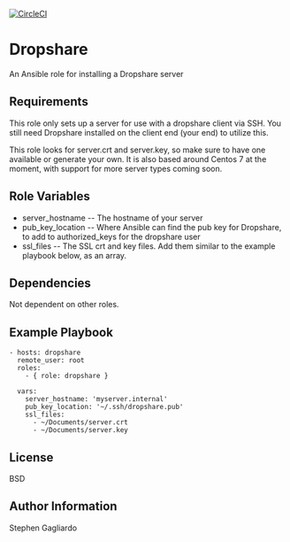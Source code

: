 [![CircleCI](https://circleci.com/gh/sagagliardo/ansible-role-dropshare/tree/master.svg?style=shield)](https://circleci.com/gh/sagagliardo/ansible-role-dropshare/tree/master)

Dropshare
=========

An Ansible role for installing a Dropshare server

Requirements
------------

This role only sets up a server for use with a dropshare client via SSH. You still need Dropshare installed on the client end (your end) to utilize this.

This role looks for server.crt and server.key, so make sure to have one available or generate your own. It is also based around Centos 7 at the moment, with support for more server types coming soon.

Role Variables
--------------

* server_hostname -- The hostname of your server
* pub_key_location -- Where Ansible can find the pub key for Dropshare, to add to authorized_keys for the dropshare user
* ssl_files -- The SSL crt and key files. Add them similar to the example playbook below, as an array.

Dependencies
------------

Not dependent on other roles.

Example Playbook
----------------

```
- hosts: dropshare
  remote_user: root
  roles:
    - { role: dropshare }

  vars:
    server_hostname: 'myserver.internal'
    pub_key_location: '~/.ssh/dropshare.pub'
    ssl_files:
      - ~/Documents/server.crt
      - ~/Documents/server.key
```

License
-------

BSD

Author Information
------------------

Stephen Gagliardo
